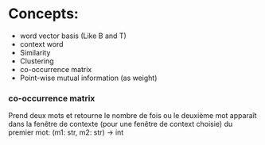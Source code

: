 # Concepts:

- word vector basis (Like B and T)
- context word
- Similarity
- Clustering
- co-occurrence matrix
- Point-wise mutual information (as weight)


### co-occurrence matrix
Prend deux mots et retourne le nombre de fois ou le deuxième mot apparaît dans la fenêtre de contexte (pour une fenêtre de context choisie) du premier mot: (m1: str, m2: str) -> int

